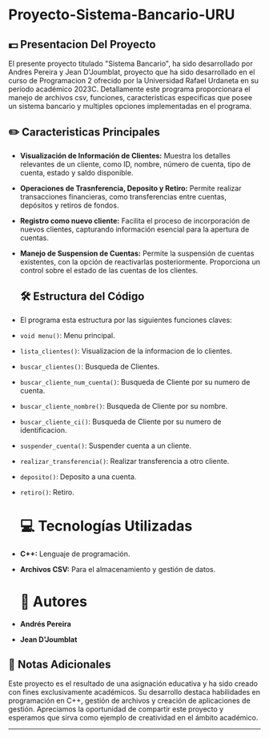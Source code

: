 # Proyecto-Sistema-Bancario-URU

## 💵 Presentacion Del Proyecto
El presente proyecto titulado "Sistema Bancario", ha sido desarrollado por Andres Pereira y Jean D'Joumblat, proyecto que ha sido desarrollado en el curso de Programacion 2 ofrecido por la Universidad Rafael Urdaneta en su período académico 2023C. Detallamente este programa proporcionara el manejo de archivos csv, funciones, caracteristicas especificas que posee un sistema bancario y multiples opciones implementadas en el programa.

## ✏️ Caracteristicas Principales 
- **Visualización de Información de Clientes:** Muestra los detalles relevantes de un cliente, como ID, nombre, número de cuenta, tipo de cuenta, estado y saldo disponible.
- **Operaciones de Trasnferencia, Deposito y Retiro:** Permite realizar transacciones financieras, como transferencias entre cuentas, depósitos y retiros de fondos.
- **Registro como nuevo cliente:** Facilita el proceso de incorporación de nuevos clientes, capturando información esencial para la apertura de cuentas.
- **Manejo de Suspension de Cuentas:** Permite la suspensión de cuentas existentes, con la opción de reactivarlas posteriormente. Proporciona un control sobre el estado de las cuentas de los clientes.

  ## 🛠️ Estructura del Código

- El programa esta estructura por las siguientes funciones claves:
- `void menu()`: Menu principal.
- `lista_clientes()`: Visualizacion de la informacion de lo clientes.
- `buscar_clientes()`: Busqueda de Clientes.
- `buscar_cliente_num_cuenta()`: Busqueda de Cliente por su numero de cuenta.
- `buscar_cliente_nombre()`: Busqueda de Cliente por su nombre.
- `buscar_cliente_ci()`: Busqueda de Cliente por su numero de identificacion.
- `suspender_cuenta()`: Suspender cuenta a un cliente.
- `realizar_transferencia()`: Realizar transferencia a otro cliente.
- `deposito()`: Deposito a una cuenta.
- `retiro()`: Retiro.

  # 💻 Tecnologías Utilizadas

- **C++:** Lenguaje de programación.
- **Archivos CSV:** Para el almacenamiento y gestión de datos.

  # 👥 Autores

- **Andrés Pereira**
- **Jean D'Joumblat**

## 📝 Notas Adicionales

Este proyecto es el resultado de una asignación educativa y ha sido creado con fines exclusivamente académicos. Su desarrollo destaca habilidades en programación en C++, gestión de archivos y creación de aplicaciones de gestión. Apreciamos la oportunidad de compartir este proyecto y esperamos que sirva como ejemplo de creatividad en el ámbito académico.

---


